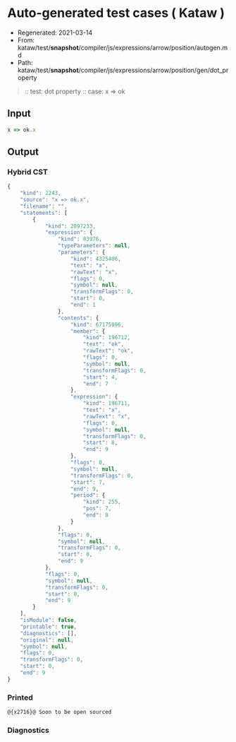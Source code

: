 # Auto-generated test cases ( Kataw )
- Regenerated: 2021-03-14
- From: kataw/test/__snapshot__/compiler/js/expressions/arrow/position/autogen.md
- Path: kataw/test/__snapshot__/compiler/js/expressions/arrow/position/gen/dot_property
> :: test: dot property
> :: case: x => ok
## Input

`````js
x => ok.x
`````

## Output

### Hybrid CST

```javascript
{
    "kind": 2243,
    "source": "x => ok.x",
    "filename": "",
    "statements": [
        {
            "kind": 2097233,
            "expression": {
                "kind": 83976,
                "typeParameters": null,
                "parameters": {
                    "kind": 4325406,
                    "text": "x",
                    "rawText": "x",
                    "flags": 0,
                    "symbol": null,
                    "transformFlags": 0,
                    "start": 0,
                    "end": 1
                },
                "contents": {
                    "kind": 67175096,
                    "member": {
                        "kind": 196712,
                        "text": "ok",
                        "rawText": "ok",
                        "flags": 0,
                        "symbol": null,
                        "transformFlags": 0,
                        "start": 4,
                        "end": 7
                    },
                    "expression": {
                        "kind": 196711,
                        "text": "x",
                        "rawText": "x",
                        "flags": 0,
                        "symbol": null,
                        "transformFlags": 0,
                        "start": 8,
                        "end": 9
                    },
                    "flags": 0,
                    "symbol": null,
                    "transformFlags": 0,
                    "start": 7,
                    "end": 9,
                    "period": {
                        "kind": 255,
                        "pos": 7,
                        "end": 8
                    }
                },
                "flags": 0,
                "symbol": null,
                "transformFlags": 0,
                "start": 0,
                "end": 9
            },
            "flags": 0,
            "symbol": null,
            "transformFlags": 0,
            "start": 0,
            "end": 9
        }
    ],
    "isModule": false,
    "printable": true,
    "diagnostics": [],
    "original": null,
    "symbol": null,
    "flags": 0,
    "transformFlags": 0,
    "start": 0,
    "end": 9
}
```

### Printed

```javascript
@{x2716}@ Soon to be open sourced
```

### Diagnostics

```javascript

```

